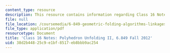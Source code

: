 ```yaml
---
content_type: resource
description: This resource contains information regarding Class 16 Notes, Fall 2012.
file: null
file_location: /coursemedia/6-849-geometric-folding-algorithms-linkages-origami-polyhedra-fall-2012/38d2b44825c9e1bf8517eb8bbb9ac254_MIT6_849F12_C16.pdf
file_type: application/pdf
resourcetype: Document
title: 'Class 16 Notes: Polyhedron Unfolding II, 6.849 Fall 2012'
uid: 38d2b448-25c9-e1bf-8517-eb8bbb9ac254
---
```

